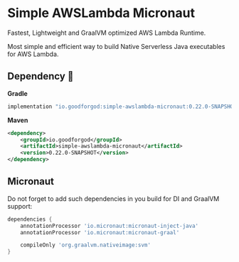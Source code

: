 # Simple AWSLambda Micronaut

Fastest, Lightweight and GraalVM optimized AWS Lambda Runtime.

Most simple and efficient way to build Native Serverless Java executables for AWS Lambda.

## Dependency :rocket:

**Gradle**
```groovy
implementation "io.goodforgod:simple-awslambda-micronaut:0.22.0-SNAPSHOT"
```

**Maven**
```xml
<dependency>
    <groupId>io.goodforgod</groupId>
    <artifactId>simple-awslambda-micronaut</artifactId>
    <version>0.22.0-SNAPSHOT</version>
</dependency>
```

## Micronaut

Do not forget to add such dependencies in you build for DI and GraalVM support:

```groovy
dependencies {
    annotationProcessor 'io.micronaut:micronaut-inject-java'
    annotationProcessor 'io.micronaut:micronaut-graal'

    compileOnly 'org.graalvm.nativeimage:svm'
}
```
